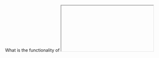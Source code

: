 <!-- Question -->

What is the functionality of <iframe>?

<!-- Answer -->
The <iframe> tag specifies an inline frame.
It is used to embed another document within the current HTML document.
